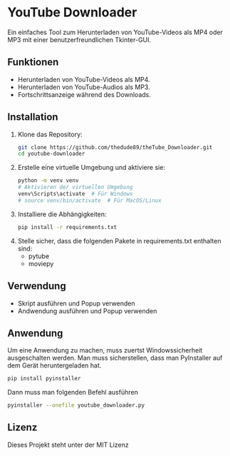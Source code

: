 # YouTube Downloader

Ein einfaches Tool zum Herunterladen von YouTube-Videos als MP4 oder MP3 mit einer benutzerfreundlichen Tkinter-GUI.

## Funktionen

- Herunterladen von YouTube-Videos als MP4.
- Herunterladen von YouTube-Audios als MP3.
- Fortschrittsanzeige während des Downloads.

## Installation

1. Klone das Repository:
   ```bash
   git clone https://github.com/thedude89/theTube_Downloader.git
   cd youtube-downloader
   ```
2. Erstelle eine virtuelle Umgebung und aktiviere sie:
   ```bash
   python -m venv venv
   # Aktivieren der virtuellen Umgebung
   venv\Scripts\activate  # Für Windows
   # source venv/bin/activate  # Für MacOS/Linux
   ```
3. Installiere die Abhängigkeiten:
   ```bash
   pip install -r requirements.txt
   ```
4. Stelle sicher, dass die folgenden Pakete in requirements.txt enthalten sind:
   - pytube
   - moviepy
## Verwendung
- Skript ausführen und Popup verwenden
- Andwendung ausführen und Popup verwenden
## Anwendung
Um eine Anwendung zu machen, muss zuertst Windowssicherheit ausgeschalten werden. 
Man muss sicherstellen, dass man PyInstaller auf dem Gerät heruntergeladen hat. 
```bash
pip install pyinstaller
```
Dann muss man folgenden Befehl ausführen
```bash
pyinstaller --onefile youtube_downloader.py
```
## Lizenz
Dieses Projekt steht unter der MIT Lizenz
